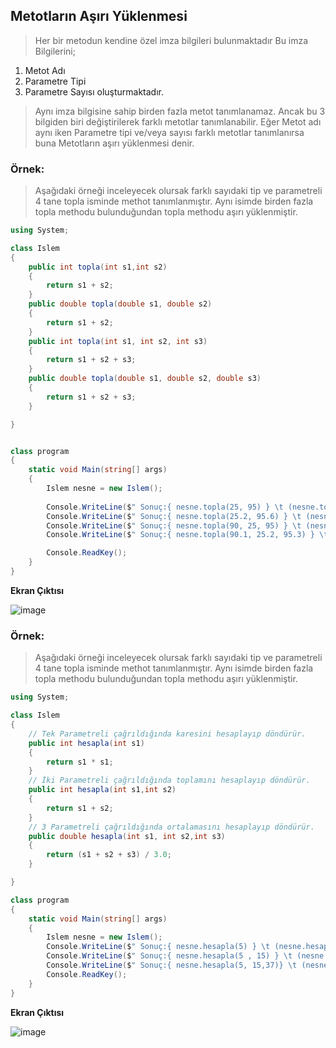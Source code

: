 ## Metotların Aşırı Yüklenmesi ##
> Her bir metodun kendine özel imza bilgileri bulunmaktadır 
> Bu imza Bilgilerini;
   1. Metot Adı 
   2. Parametre Tipi
   3. Parametre Sayısı 
 oluşturmaktadır.

> Aynı imza bilgisine sahip birden fazla metot tanımlanamaz. Ancak  bu 3 bilgiden biri değiştirilerek farklı metotlar tanımlanabilir. Eğer Metot adı aynı iken Parametre tipi ve/veya
> sayısı farklı metotlar tanımlanırsa buna Metotların aşırı yüklenmesi denir.

### Örnek: ###
> Aşağıdaki örneği inceleyecek olursak farklı sayıdaki tip ve parametreli 4 tane  topla isminde methot tanımlanmıştır. Aynı isimde birden fazla topla methodu bulunduğundan topla methodu aşırı yüklenmiştir.

```csharp
using System;

class Islem
{
    public int topla(int s1,int s2)
    {
        return s1 + s2;
    }
    public double topla(double s1, double s2)
    {
        return s1 + s2;
    }
    public int topla(int s1, int s2, int s3)
    {
        return s1 + s2 + s3;
    }
    public double topla(double s1, double s2, double s3)
    {
        return s1 + s2 + s3;
    }

}


class program
{
    static void Main(string[] args)
    {
        Islem nesne = new Islem();
        
        Console.WriteLine($" Sonuç:{ nesne.topla(25, 95) } \t (nesne.topla(25,95))  ");
        Console.WriteLine($" Sonuç:{ nesne.topla(25.2, 95.6) } \t (nesne.topla(25.2, 95.6)) ");
        Console.WriteLine($" Sonuç:{ nesne.topla(90, 25, 95) } \t (nesne.topla(90, 25, 95)) ");
        Console.WriteLine($" Sonuç:{ nesne.topla(90.1, 25.2, 95.3) } \t (nesne.topla(90.1, 25.2, 95.3)) ");

        Console.ReadKey();
    }
}

```

**Ekran Çıktısı**

![image](https://user-images.githubusercontent.com/28144917/138703104-ec66bd1d-38a4-4476-9a3b-2bd8f1e1265d.png)

### Örnek: ###
> Aşağıdaki örneği inceleyecek olursak farklı sayıdaki tip ve parametreli 4 tane  topla isminde methot tanımlanmıştır. Aynı isimde birden fazla topla methodu bulunduğundan topla methodu aşırı yüklenmiştir.

```csharp
using System;

class Islem
{
    // Tek Parametreli çağrıldığında karesini hesaplayıp döndürür.
    public int hesapla(int s1)
    {
        return s1 * s1;
    }
    // İki Parametreli çağrıldığında toplamını hesaplayıp döndürür.
    public int hesapla(int s1,int s2)
    {
        return s1 + s2;
    }
    // 3 Parametreli çağrıldığında ortalamasını hesaplayıp döndürür.
    public double hesapla(int s1, int s2,int s3)
    {
        return (s1 + s2 + s3) / 3.0;
    }

}

class program
{
    static void Main(string[] args)
    {
        Islem nesne = new Islem();
        Console.WriteLine($" Sonuç:{ nesne.hesapla(5) } \t (nesne.hesapla(5))  ");
        Console.WriteLine($" Sonuç:{ nesne.hesapla(5 , 15) } \t (nesne.hesapla(5 , 15))  ");
        Console.WriteLine($" Sonuç:{ nesne.hesapla(5, 15,37)} \t (nesne.hesapla(5 , 15 , 37))  ");
        Console.ReadKey();
    }
}

```


**Ekran Çıktısı**

![image](https://user-images.githubusercontent.com/28144917/138704533-fbf570df-2242-47b7-8781-1bdd036ae9f6.png)



